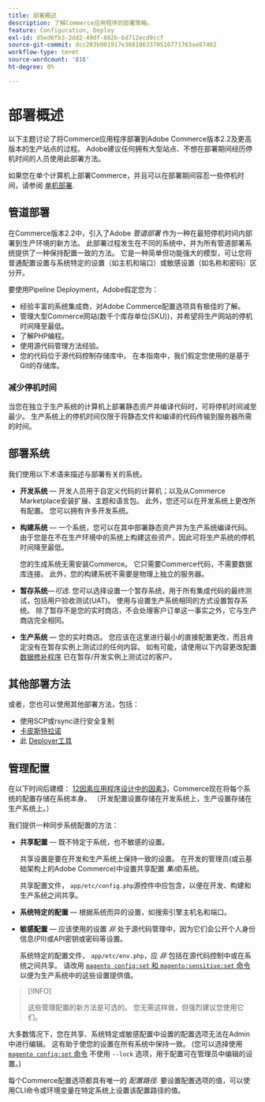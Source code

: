 ```yaml
---
title: 部署概述
description: 了解Commerce应用程序的部署策略。
feature: Configuration, Deploy
exl-id: d5ed6fb3-2dd2-49df-802b-6d712ecd9ccf
source-git-commit: dcc283b901917e3681863370516771763ae87462
workflow-type: tm+mt
source-wordcount: '816'
ht-degree: 0%

---
```


# 部署概述

以下主题讨论了将Commerce应用程序部署到Adobe Commerce版本2.2及更高版本的生产站点的过程。 Adobe建议任何拥有大型站点、不想在部署期间经历停机时间的人员使用此部署方法。

如果您在单个计算机上部署Commerce，并且可以在部署期间容忍一些停机时间，请参阅 [单机部署](../deployment/single-machine.md).

## 管道部署

在Commerce版本2.2中，引入了Adobe _管道部署_ 作为一种在最短停机时间内部署到生产环境的新方法。 此部署过程发生在不同的系统中，并为所有管道部署系统提供了一种保持配置一致的方法。 它是一种简单但功能强大的模型，可让您将普通配置设置与系统特定的设置（如主机和端口）或敏感设置（如名称和密码）区分开。

要使用Pipeline Deployment，Adobe假定您为：

- 经验丰富的系统集成商，对Adobe Commerce配置选项具有极佳的了解。
- 管理大型Commerce网站(数千个库存单位(SKU))，并希望将生产网站的停机时间降至最低。
- 了解PHP编程。
- 使用源代码管理方法经验。
- 您的代码位于源代码控制存储库中。 在本指南中，我们假定您使用的是基于Git的存储库。

### 减少停机时间

当您在独立于生产系统的计算机上部署静态资产并编译代码时，可将停机时间减至最少。 生产系统上的停机时间仅限于将静态文件和编译的代码传输到服务器所需的时间。

## 部署系统

我们使用以下术语来描述与部署有关的系统。

- **开发系统** — 开发人员用于自定义代码的计算机；以及从Commerce Marketplace安装扩展、主题和语言包。 此外，您还可以在开发系统上更改所有配置。 您可以拥有许多开发系统。

- **构建系统** — 一个系统，您可以在其中部署静态资产并为生产系统编译代码。 由于您是在不在生产环境中的系统上构建这些资产，因此可将生产系统的停机时间降至最低。

   您的生成系统无需安装Commerce。 它只需要Commerce代码，不需要数据库连接。 此外，您的构建系统不需要是物理上独立的服务器。

- **暂存系统**—_可选_. 您可以选择设置一个暂存系统，用于所有集成代码的最终测试，包括用户验收测试(UAT)。 使用与设置生产系统相同的方式设置暂存系统。 除了暂存不是您的实时商店，不会处理客户订单这一事实之外，它与生产商店完全相同。

- **生产系统** — 您的实时商店。 您应该在这里进行最小的直接配置更改，而且肯定没有在暂存实例上测试过的任何内容。 如有可能，请使用以下内容更改配置 [数据修补程序](https://developer.adobe.com/commerce/php/development/components/declarative-schema/patches/) 已在暂存/开发实例上测试过的客户。

## 其他部署方法

或者，您也可以使用其他部署方法，包括：

- 使用SCP或rsync进行安全复制
- [卡皮斯特拉诺](https://capistranorb.com/documentation/overview/what-is-capistrano)
- 此 [Deployer工具](https://deployer.org/)

## 管理配置

在以下时间后建模： [12因素应用程序设计中的因素3](https://12factor.net/config)，Commerce现在将每个系统的配置存储在系统本身。 （开发配置设置存储在开发系统上，生产设置存储在生产系统上。）

我们提供一种同步系统配置的方法：

- **共享配置** — 既不特定于系统，也不敏感的设置。

   共享设置是要在开发和生产系统上保持一致的设置。 在开发的管理员(或云基础架构上的Adobe Commerce)中设置共享配置 _集成_)系统。

   共享配置文件， `app/etc/config.php`源控件中应包含，以便在开发、构建和生产系统之间共享。

- **系统特定的配置** — 根据系统而异的设置，如搜索引擎主机名和端口。

- **敏感配置** — 应该使用的设置 _非_ 处于源代码管理中，因为它们会公开个人身份信息(PII)或API密钥或密码等设置。

   系统特定的配置文件， `app/etc/env.php`，应 _非_ 包括在源代码控制中或在系统之间共享。 请改用 [`magento config:set` 和 `magento:sensitive:set` 命令](../cli/set-configuration-values.md) 以便为生产系统中的这些设置提供值。

>[!INFO]
>
>这些管理配置的新方法是可选的。 您无需这样做，但强烈建议您使用它们。

大多数情况下，您在共享、系统特定或敏感配置中设置的配置选项无法在Admin中进行编辑。 这有助于使您的设置在所有系统中保持一致。 (您可以选择使用 [`magento config:set` 命令](../cli/set-configuration-values.md) 不使用 `--lock` 选项，用于配置可在管理员中编辑的设置。)

每个Commerce配置选项都具有唯一的 _配置路径_. 要设置配置选项的值，可以使用CLI命令或环境变量在特定系统上设置该配置路径的值。
